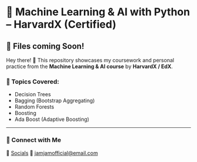 # 🤖 Machine Learning & AI with Python – HarvardX (Certified)  

## 🌟 Files coming Soon!  

Hey there! 👋 This repository showcases my coursework and personal practice from the **Machine Learning & AI course** by **HarvardX / EdX**.  

### 📌 Topics Covered:  
- Decision Trees 
- Bagging (Bootstrap Aggregating)
- Random Forests
- Boosting
- Ada Boost (Adaptive Boosting)

---

### 🔗 Connect with Me  
📸 <a href="https://www.linktr.ee/jamjam_official">Socials</a>
📧 jamjamofficial@email.com
